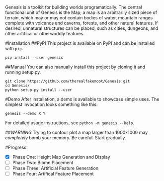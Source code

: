 Genesis is a toolkit for building worlds programatically. The central functional unit of Genesis is the Map; a map is an arbitrarily sized piece of terrain, which may or may not contain bodies of water, mountain ranges complete with volcanos and caverns, forests, and other natural features. If desired, unnatural structures can be placed, such as cities, dungeons, and other artifical or otherworldly features.

#Installation
##PyPI
This project is available on PyPI and can be installed with `pip`.
````
pip install --user genesis
````
##Manual
You can also manually install this project by cloning it and running setup.py.
````
git clone https://github.com/therealfakemoot/Genesis.git
cd Genesis/
python setup.py install --user
````

#Demo
After installation, a demo is available to showcase simple uses. The simplest invocation looks something like this:
````
genesis --demo X Y
````
For detailed usage instructions, see ````python -m genesis --help````.


##*_WARNING_*
Trying to contour plot a map larger than 1000x1000 may *completely* bomb your memory. Be careful. Start gradually.


#Progress
- [x] Phase One: Height Map Generation and Display
- [ ] Phase Two: Biome Placement
- [ ] Phase Three: Artificial Feature Generation
- [ ] Phase Four: Artifical Feature Placement
